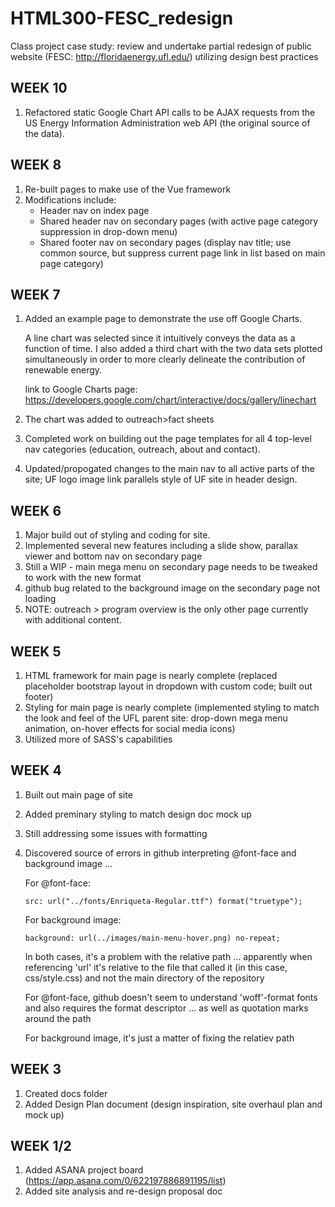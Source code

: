 # HTML300-FESC_redesign
Class project case study: review and undertake partial redesign of public website (FESC: http://floridaenergy.ufl.edu/) utilizing design best practices

## WEEK 10
  1. Refactored static Google Chart API calls to be AJAX requests from the US Energy Information Administration web API (the original source of the data).

## WEEK 8
  1. Re-built pages to make use of the Vue framework
  2. Modifications include:
     - Header nav on index page
     - Shared header nav on secondary pages (with active page category suppression in drop-down menu)
     - Shared footer nav on secondary pages (display nav title; use common source, but suppress current page link in list based on main page category)
  
## WEEK 7
  1. Added an example page to demonstrate the use off Google Charts.
  
     A line chart was selected since it intuitively conveys the data as a function of time. I also added a third chart with the two data sets plotted simultaneously in order to more clearly delineate the contribution of renewable energy.
     
     link to Google Charts page: https://developers.google.com/chart/interactive/docs/gallery/linechart
  2. The chart was added to outreach>fact sheets
  3. Completed work on building out the page templates for all 4 top-level nav categories (education, outreach, about and contact).
  4. Updated/propogated changes to the main nav to all active parts of the site; UF logo image link parallels style of UF site in header design.
  
## WEEK 6
  1. Major build out of styling and coding for site.
  2. Implemented several new features including a slide show, parallax viewer and bottom nav on secondary page
  3. Still a WIP - main mega menu on secondary page needs to be tweaked to work with the new format
  4. github bug related to the background image on the secondary page not loading
  5. NOTE: outreach > program overview is the only other page currently with additional content. 

## WEEK 5
  1. HTML framework for main page is nearly complete (replaced placeholder bootstrap layout in dropdown with custom code; built out footer)
  2. Styling for main page is nearly complete (implemented styling to match the look and feel of the UFL parent site: drop-down mega menu animation, on-hover effects for social media icons)
  3. Utilized more of SASS's capabilities

## WEEK 4
  1. Built out main page of site
  2. Added preminary styling to match design doc mock up
  3. Still addressing some issues with formatting
  4. Discovered source of errors in github interpreting @font-face and background image ...
  
     For @font-face:
     
       ````
       src: url("../fonts/Enriqueta-Regular.ttf") format("truetype");
       
       ````
     For background image:
     
       ````
       background: url(../images/main-menu-hover.png) no-repeat;
       ````
       
     In both cases, it's a problem with the relative path ... apparently when referencing 'url' it's relative to the file that called it (in this case, css/style.css) and not the main directory of the repository
     
     For @font-face, github doesn't seem to understand 'woff'-format fonts and also requires the format descriptor ... as well as quotation marks around the path
     
     For background image, it's just a matter of fixing the relatiev path
  
## WEEK 3
  1. Created docs folder
  2. Added Design Plan document (design inspiration, site overhaul plan and mock up)

## WEEK 1/2
  1. Added ASANA project board (https://app.asana.com/0/622197886891195/list)
  2. Added site analysis and re-design proposal doc
  

